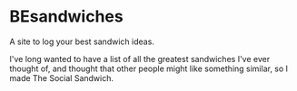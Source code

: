 # BEsandwiches
A site to log your best sandwich ideas.

I've long wanted to have a list of all the greatest sandwiches I've ever thought of, and thought that other people might like something similar, so I made The Social Sandwich.
